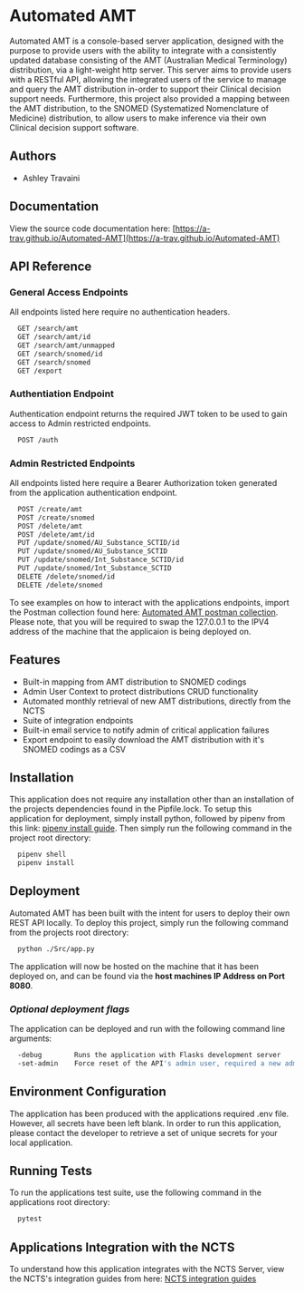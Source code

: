 
# Automated AMT

Automated AMT is a console-based server application, designed with the purpose to provide users with the ability to integrate with a consistently updated database consisting of the AMT (Australian Medical Terminology) distribution, via a light-weight http server. This server aims to provide users with a RESTful API, allowing the integrated users of the service to manage and query the AMT distribution in-order to support their Clinical decision support needs. Furthermore, this project also provided a mapping between the AMT distribution, to the SNOMED (Systematized Nomenclature of Medicine) distribution, to allow users to make inference via their own Clinical decision support software.


## Authors

- Ashley Travaini


## Documentation

View the source code documentation here: [https://a-trav.github.io/Automated-AMT](https://a-trav.github.io/Automated-AMT)


## API Reference

### General Access Endpoints

All endpoints listed here require no authentication headers.

```bash
  GET /search/amt
  GET /search/amt/id
  GET /search/amt/unmapped
  GET /search/snomed/id
  GET /search/snomed
  GET /export
```

### Authentiation Endpoint

Authentication endpoint returns the required JWT token to be used to gain access to Admin
restricted endpoints.

```bash
  POST /auth
```

### Admin Restricted Endpoints

All endpoints listed here require a Bearer Authorization token generated from the application
authentication endpoint. 

```bash
  POST /create/amt
  POST /create/snomed
  POST /delete/amt
  POST /delete/amt/id
  PUT /update/snomed/AU_Substance_SCTID/id
  PUT /update/snomed/AU_Substance_SCTID
  PUT /update/snomed/Int_Substance_SCTID/id
  PUT /update/snomed/Int_Substance_SCTID
  DELETE /delete/snomed/id
  DELETE /delete/snomed
```

To see examples on how to interact with the applications endpoints, import the Postman collection
found here: [Automated AMT postman collection](https://github.com/A-Trav/Automated-AMT/blob/master/docs/Automated%20AMT.postman_collection.json).
Please note, that you will be required to swap the 127.0.0.1 to the IPV4 address of the machine that the applicaion is being deployed on.

## Features

- Built-in mapping from AMT distribution to SNOMED codings
- Admin User Context to protect distributions CRUD functionality
- Automated monthly retrieval of new AMT distributions, directly from the NCTS
- Suite of integration endpoints 
- Built-in email service to notify admin of critical application failures
- Export endpoint to easily download the AMT distribution with it's SNOMED codings as a CSV


## Installation

This application does not require any installation other than an installation of the projects
dependencies found in the Pipfile.lock. To setup this application for deployment, simply install 
python, followed by pipenv from this link: [pipenv install guide](https://pipenv.pypa.io/en/latest/).
Then simply run the following command in the project root directory: 

```bash
  pipenv shell
  pipenv install
```
    
## Deployment

Automated AMT has been built with the intent for users to deploy their own REST API locally.
To deploy this project, simply run the following command from the projects root directory:

```bash
  python ./Src/app.py
```

The application will now be hosted on the machine that it has been deployed on, and can be found 
via the **host machines IP Address on Port 8080**.

### _Optional deployment flags_

The application can be deployed and run with the following command line arguments:

```bash
  -debug        Runs the application with Flasks development server
  -set-admin    Force reset of the API's admin user, required a new admin user to be set on startup
```

## Environment Configuration

The application has been produced with the applications required .env file. However, all secrets
have been left blank. In order to run this application, please contact the developer to retrieve 
a set of unique secrets for your local application.

## Running Tests

To run the applications test suite, use the following command in the applications root 
directory:

```bash
  pytest
```

## Applications Integration with the NCTS

To understand how this application integrates with the NCTS Server, view the NCTS's integration guides
from here: [NCTS integration guides](https://www.healthterminologies.gov.au/library/DH_3405_2021_NCTS-Guide-for-Implementers_v1.2.pdf)

